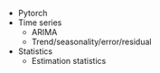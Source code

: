 * Pytorch
* Time series
	* ARIMA
	* Trend/seasonality/error/residual
* Statistics
	* Estimation statistics
